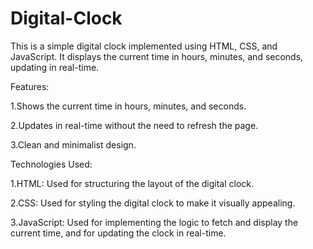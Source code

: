 # Digital-Clock

This is a simple digital clock implemented using HTML, CSS, and JavaScript. It displays the current time in hours, minutes, and seconds, updating in real-time.

Features:

1.Shows the current time in hours, minutes, and seconds.

2.Updates in real-time without the need to refresh the page.

3.Clean and minimalist design.


Technologies Used:

1.HTML: Used for structuring the layout of the digital clock.

2.CSS: Used for styling the digital clock to make it visually appealing.

3.JavaScript: Used for implementing the logic to fetch and display the current time, and for updating the clock in real-time.
